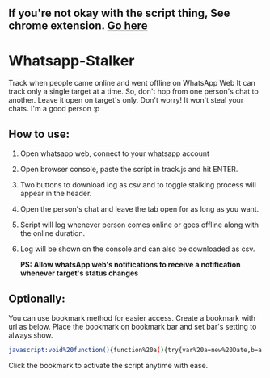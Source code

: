 ## If you're not okay with the script thing, See chrome extension. [Go here](https://github.com/utkarsh914/whatsapp-stalker-chrome-extension)

# Whatsapp-Stalker
Track when people came online and went offline on WhatsApp Web
It can track only a single target at a time. So, don't hop from one person's chat to another. Leave it open on target's only.
Don't worry! It won't steal your chats. I'm a good person :p

## How to use:
1. Open whatsapp web, connect to your whatsapp account
2. Open browser console, paste the script in track.js and hit ENTER.
4. Two buttons to download log as csv and to toggle stalking process will appear in the header.
5. Open the person's chat and leave the tab open for as long as you want.
6. Script will log whenever person comes online or goes offline along with the online duration.
7. Log will be shown on the console and can also be downloaded as csv.

    <b>PS: Allow whatsApp web's notifications to receive a notification whenever target's status changes</b>

## Optionally:
You can use bookmark method for easier access.
Create a bookmark with url as below.
Place the bookmark on bookmark bar and set bar's setting to always show.
```bash
javascript:void%20function(){function%20a(){try{var%20a=new%20Date,b=a.toLocaleTimeString()+%22,%20%22+a.toLocaleDateString(),c=document.querySelector(%22%23main%20%3E%20header%20%3E%20div._2uaUb%20%3E%20div.z4t2k%20%3E%20div%20%3E%20span%22).textContent,d=document.querySelector(%22%23main%20%3E%20header%20%3E%20div._2uaUb%20%3E%20div.YmixP.fKfSX%20%3E%20span%22);if(null===d%26%26!0===m){m=!1,k=new%20Date().getTime();let%20a=parseInt((k-j)/1e3),e=`${parseInt(a/60)}%20min%20and%20${a%2560}%20sec`;if(console.log(`${c}:%20${b},%20Went%20Offline`),console.log(`Duration:%20${e}`),l+=`${c},${new%20Date(j).toLocaleTimeString()},${new%20Date(k).toLocaleTimeString()},${e}\n`,i()){let%20a=new%20Date(k),b=new%20Notification(`${c}%20went%20offline`,{icon:%22https://img.icons8.com/ios-filled/50/000000/whatsapp.png%22,body:`from%20${new%20Date(j).toLocaleTimeString()}%20to%20${new%20Date(k).toLocaleTimeString()}\n%20Duration:%20${e}`})}return}if((%22online%22===d.textContent||%22typing\u2026%22===d.textContent)%26%26!1==m%26%26(m=!0,j=new%20Date().getTime(),console.log(`${c}:%20${b},%20Came%20online`),i()))new%20Notification(`${c}%20came%20online`,{icon:%22https://img.icons8.com/ios-filled/50/000000/whatsapp.png%22,body:`Time:%20${new%20Date(j).toLocaleTimeString()},%20${new%20Date(j).toLocaleDateString()}\n`})}catch(a){}}function%20b(){try{n||(f(),h(),n=!0,i())}catch(a){}return%20o=setInterval(a,1e3),alert(%22Stalking!%22),console.log(%22Stalking!%22),alert(%22Provide%20permission%20if%20you%20want%20to%20get%20notifications%20when%20a%20user%20is%20online/offline.\n\nYou%20can%20turn%20notifications%20off%20if%20you%20don't%20want%20to%20recieve%20them%22),o}function%20c(a){a=encodeURI(a);let%20b=document.createElement(%22a%22);b.setAttribute(%22href%22,a),b.setAttribute(%22download%22,%22stalk_data.csv%22),document.body.appendChild(b),b.click()}function%20d(){l=%22data:text/csv;charset=utf-8,Name,From,To,Duration\n%22}function%20e(){c(l)}function%20f(){var%20a=document.createElement(%22button%22);a.textContent=%22GetCSV%22,a.style.padding=%224px%22,a.style.margin=%223px%22,a.style.border=%221px%20solid%20black%22,a.onclick=e;var%20b=document.querySelector(%22%23side%20%3E%20header%22);b.appendChild(a);var%20c=document.createElement(%22button%22);c.textContent=%22ResetCSV%22,c.style.padding=%224px%22,c.style.margin=%223px%22,c.style.border=%221px%20solid%20black%22,c.onclick=d;var%20b=document.querySelector(%22%23side%20%3E%20header%22);b.appendChild(c)}function%20g(){-1===o%3F(b(),this.textContent=%22Stop%22):(clearInterval(o),o=-1,alert(%22Stopped%20Stalking%22),console.log(%22Stopped%20Stalking%22),this.textContent=%22Stalk%22)}function%20h(){var%20a=document.createElement(%22button%22);a.style.padding=%224px%22,a.style.margin=%222px%22,a.style.border=%221px%20solid%20black%22,a.textContent=%22Stop%22,a.onclick=g;var%20b=document.querySelector(%22%23side%20%3E%20header%22);b.appendChild(a)}function%20i(){if(!(%22Notification%22in%20window))return!1;return!(%22granted%22!==Notification.permission)||void(%22denied%22!==Notification.permission%26%26Notification.requestPermission(function(a){if(%22granted%22===a)return!0}))}var%20j,k,l=%22data:text/csv;charset=utf-8,Name,From,To,Duration\n%22,m=!1,n=!1,o=-1;b()}();
```
Click the bookmark to activate the script anytime with ease.
